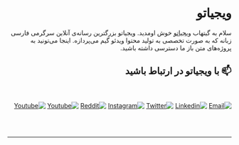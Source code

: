 
<div dir="rtl">

# ویجیاتو
   سلام به گیتهاب [ویجیاتو](https://vigiato.net) خوش اومدید. ویجیاتو بزرگترین رسانه‌ی آنلاین سرگرمی فارسی زبانه که به صورت تخصصی به تولید محتوا ویدئو گیم می‌پردازه. اینجا می‌تونید به پروژه‌های متن باز ما دسترسی داشته باشید. 

   
   ## 📫 با ویجیاتو در ارتباط باشید
<br>

[![Email](https://img.shields.io/badge/Email-EA4335?&style=for-the-badge&logo=Gmail&logoColor=white)](hinfo@vigiato.net)
[![Linkedin](https://img.shields.io/badge/Linkedin-0077B5?style=for-the-badge&logo=linkedin&logoColor=white)](https://www.linkedin.com/company/vigiato)
[![Twitter](https://img.shields.io/badge/Twitter-1DA1F2?style=for-the-badge&logo=twitter&logoColor=white)](https://twitter.com/Vigiatonet)
[![Instagram](https://img.shields.io/badge/Instagram-E4405F?&style=for-the-badge&logo=Instagram&logoColor=white)](https://www.instagram.com/vigiatonet)
[![Reddit](https://img.shields.io/badge/Reddit-FF4500?style=for-the-badge&logo=reddit&logoColor=white)](https://www.reddit.com/user/#)
[![Youtube](https://img.shields.io/badge/youtube-#FF0000?style=for-the-badge&logo=youtube&logoColor=white)](https://www.youtube.com/@Vigiato)
[![Youtube](https://img.shields.io/youtube/channel/subscribers-#FF0000?style=for-the-badge&logo=youtube&logoColor=white)](https://www.youtube.com/@VigiatoPLUS/)

<br><br>

   ***

  
  </div>
